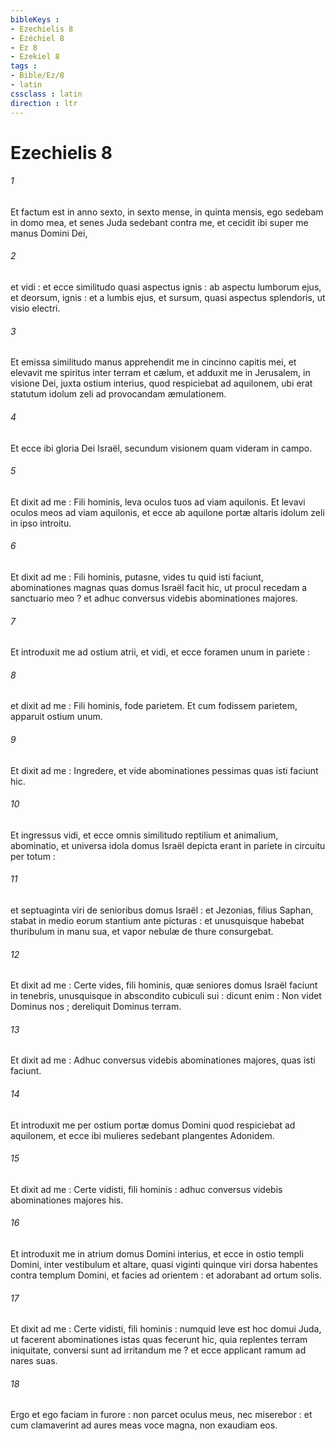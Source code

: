 ```yaml
---
bibleKeys : 
- Ezechielis 8
- Ézéchiel 8
- Ez 8
- Ezekiel 8
tags : 
- Bible/Ez/8
- latin
cssclass : latin
direction : ltr
---
```


# Ezechielis 8

###### 1
Et factum est in anno sexto, in sexto mense, in quinta mensis, ego sedebam in domo mea, et senes Juda sedebant contra me, et cecidit ibi super me manus Domini Dei,
###### 2
et vidi : et ecce similitudo quasi aspectus ignis : ab aspectu lumborum ejus, et deorsum, ignis : et a lumbis ejus, et sursum, quasi aspectus splendoris, ut visio electri.
###### 3
Et emissa similitudo manus apprehendit me in cincinno capitis mei, et elevavit me spiritus inter terram et cælum, et adduxit me in Jerusalem, in visione Dei, juxta ostium interius, quod respiciebat ad aquilonem, ubi erat statutum idolum zeli ad provocandam æmulationem.
###### 4
Et ecce ibi gloria Dei Israël, secundum visionem quam videram in campo.
###### 5
Et dixit ad me : Fili hominis, leva oculos tuos ad viam aquilonis. Et levavi oculos meos ad viam aquilonis, et ecce ab aquilone portæ altaris idolum zeli in ipso introitu.
###### 6
Et dixit ad me : Fili hominis, putasne, vides tu quid isti faciunt, abominationes magnas quas domus Israël facit hic, ut procul recedam a sanctuario meo ? et adhuc conversus videbis abominationes majores.
###### 7
Et introduxit me ad ostium atrii, et vidi, et ecce foramen unum in pariete :
###### 8
et dixit ad me : Fili hominis, fode parietem. Et cum fodissem parietem, apparuit ostium unum.
###### 9
Et dixit ad me : Ingredere, et vide abominationes pessimas quas isti faciunt hic.
###### 10
Et ingressus vidi, et ecce omnis similitudo reptilium et animalium, abominatio, et universa idola domus Israël depicta erant in pariete in circuitu per totum :
###### 11
et septuaginta viri de senioribus domus Israël : et Jezonias, filius Saphan, stabat in medio eorum stantium ante picturas : et unusquisque habebat thuribulum in manu sua, et vapor nebulæ de thure consurgebat.
###### 12
Et dixit ad me : Certe vides, fili hominis, quæ seniores domus Israël faciunt in tenebris, unusquisque in abscondito cubiculi sui : dicunt enim : Non videt Dominus nos ; dereliquit Dominus terram.
###### 13
Et dixit ad me : Adhuc conversus videbis abominationes majores, quas isti faciunt.
###### 14
Et introduxit me per ostium portæ domus Domini quod respiciebat ad aquilonem, et ecce ibi mulieres sedebant plangentes Adonidem.
###### 15
Et dixit ad me : Certe vidisti, fili hominis : adhuc conversus videbis abominationes majores his.
###### 16
Et introduxit me in atrium domus Domini interius, et ecce in ostio templi Domini, inter vestibulum et altare, quasi viginti quinque viri dorsa habentes contra templum Domini, et facies ad orientem : et adorabant ad ortum solis.
###### 17
Et dixit ad me : Certe vidisti, fili hominis : numquid leve est hoc domui Juda, ut facerent abominationes istas quas fecerunt hic, quia replentes terram iniquitate, conversi sunt ad irritandum me ? et ecce applicant ramum ad nares suas.
###### 18
Ergo et ego faciam in furore : non parcet oculus meus, nec miserebor : et cum clamaverint ad aures meas voce magna, non exaudiam eos.
